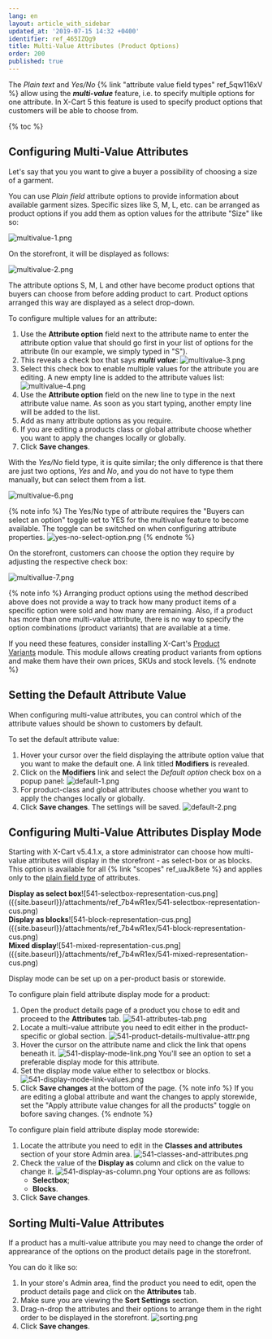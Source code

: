 ```yaml
---
lang: en
layout: article_with_sidebar
updated_at: '2019-07-15 14:32 +0400'
identifier: ref_465IZQg9
title: Multi-Value Attributes (Product Options)
order: 200
published: true
---
```

The _Plain text_ and _Yes/No_ {% link "attribute value field types" ref_5qw116xV %} allow using the **_multi-value_** feature, i.e. to specify multiple options for one attribute. In X-Cart 5 this feature is used to specify product options that customers will be able to choose from. 

{% toc %}

## Configuring Multi-Value Attributes

Let's say that you you want to give a buyer a possibility of choosing a size of a garment.

You can use _Plain field_ attribute options to provide information about available garment sizes. Specific sizes like S, M, L, etc. can be arranged as product options if you add them as option values for the attribute "Size" like so:

![multivalue-1.png]({{site.baseurl}}/attachments/ref_465IZQg9/multivalue-1.png)

On the storefront, it will be displayed as follows:

![multivalue-2.png]({{site.baseurl}}/attachments/ref_465IZQg9/multivalue-2.png)

The attribute options S, M, L and other have become product options that buyers can choose from before adding product to cart. Product options arranged this way are displayed as a select drop-down.

To configure multiple values for an attribute:

1.  Use the **Attribute option** field next to the attribute name to enter the attribute option value that should go first in your list of options for the attribute (In our example, we simply typed in "S").
2.  This reveals a check box that says **_multi value_**:
    ![multivalue-3.png]({{site.baseurl}}/attachments/ref_465IZQg9/multivalue-3.png)
3.  Select this check box to enable multiple values for the attribute you are editing. A new empty line is added to the attribute values list:
    ![multivalue-4.png]({{site.baseurl}}/attachments/ref_465IZQg9/multivalue-4.png)
4.  Use the **Attribute option** field on the new line to type in the next attribute value name. As soon as you start typing, another empty line will be added to the list.
5.  Add as many attribute options as you require.
6.  If you are editing a products class or global attribute choose whether you want to apply the changes locally or globally.
7.  Click **Save changes**.

With the _Yes/No_ field type, it is quite similar; the only difference is that there are just two options, _Yes_ and _No_, and you do not have to type them manually, but can select them from a list.

![multivalue-6.png]({{site.baseurl}}/attachments/ref_465IZQg9/multivalue-6.png)

{% note info %}
The Yes/No type of attribute requires the "Buyers can select an option" toggle set to YES for the multivalue feature to become available. The toggle can be switched on when configuring attribute properties.
![yes-no-select-option.png]({{site.baseurl}}/attachments/ref_465IZQg9/yes-no-select-option.png)
{% endnote %}

On the storefront, customers can choose the option they require by adjusting the respective check box:

![multivallue-7.png]({{site.baseurl}}/attachments/ref_465IZQg9/multivallue-7.png)

{% note info %}
Arranging product options using the method described above does not provide a way to track how many product items of a specific option were sold and how many are remaining. Also, if a product has more than one multi-value attribute, there is no way to specify the option combinations (product variants) that are available at a time. 

If you need these features, consider installing X-Cart's [Product Variants](http://www.x-cart.com/extensions/addons/product-variants.html) module. This module allows creating product variants from options and make them have their own prices, SKUs and stock levels.
{% endnote %}

## Setting the Default Attribute Value

When configuring multi-value attributes, you can control which of the attribute values should be shown to customers by default.

To set the default attribute value:

1.  Hover your cursor over the field displaying the attribute option value that you want to make the default one. A link titled **Modifiers** is revealed.    
2.  Click on the **Modifiers** link and select the _Default option_ check box on a popup panel:
    ![default-1.png]({{site.baseurl}}/attachments/ref_465IZQg9/default-1.png)
4.  For product-class and global attributes choose whether you want to apply the changes locally or globally. 
5.  Click **Save changes**.
    The settings will be saved.
    ![default-2.png]({{site.baseurl}}/attachments/ref_465IZQg9/default-2.png)
    
## Configuring Multi-Value Attributes Display Mode

Starting with X-Cart v5.4.1.x, a store administrator can choose how multi-value attributes will display in the storefront - as select-box or as blocks. This option is available for all {% link "scopes" ref_uaJk8ete %} and applies only to the [plain field type](https://kb.x-cart.com/product_classes_and_attributes/attributes/attribute_values/field_types.html#plain-field "Multi-Value Attributes (Product Options)") of attributes.

<div class="ui stackable three column grid">
  <div class="column" markdown="span"><b>Display as select box</b>![541-selectbox-representation-cus.png]({{site.baseurl}}/attachments/ref_7b4wR1ex/541-selectbox-representation-cus.png)</div>
  <div class="column" markdown="span"><b>Display as blocks</b>![541-block-representation-cus.png]({{site.baseurl}}/attachments/ref_7b4wR1ex/541-block-representation-cus.png)</div>
  <div class="column" markdown="span"><b>Mixed display</b>![541-mixed-representation-cus.png]({{site.baseurl}}/attachments/ref_7b4wR1ex/541-mixed-representation-cus.png)</div>
</div>

Display mode can be set up on a per-product basis or storewide. 

To configure plain field attribute display mode for a product:

1. Open the product details page of a product you chose to edit and proceed to the **Attributes** tab. 
   ![541-attributes-tab.png]({{site.baseurl}}/attachments/ref_465IZQg9/541-attributes-tab.png)
2. Locate a multi-value attribute you need to edit either in the product-specific or global section.
   ![541-product-details-multivalue-attr.png]({{site.baseurl}}/attachments/ref_465IZQg9/541-product-details-multivalue-attr.png)
3. Hover the cursor on the attribute name and click the link that opens beneath it.
   ![541-display-mode-link.png]({{site.baseurl}}/attachments/ref_465IZQg9/541-display-mode-link.png)
   You'll see an option to set a preferable display mode for this attribute.
4. Set the display mode value either to selectbox or blocks.
   ![541-display-mode-link-values.png]({{site.baseurl}}/attachments/ref_465IZQg9/541-display-mode-link-values.png)
5. Click **Save changes** at the bottom of the page.
   {% note info %}
   If you are editing a global attribute and want the changes to apply storewide, set the "Apply attribute value changes for all the products" toggle on bofore saving changes.
   {% endnote %}
    
To configure plain field attribute display mode storewide:

1. Locate the attribute you need to edit in the **Classes and attributes** section of your store Admin area.
   ![541-classes-and-attributes.png]({{site.baseurl}}/attachments/ref_465IZQg9/541-classes-and-attributes.png)
2. Check the value of the **Display as** column and click on the value to change it. 
   ![541-display-as-column.png]({{site.baseurl}}/attachments/ref_465IZQg9/541-display-as-column.png)
   Your options are as follows:
   * **Selectbox**;
   * **Blocks**.
3. Click **Save changes**.

## Sorting Multi-Value Attributes

If a product has a multi-value attribute you may need to change the order of apprearance of the options on the product details page in the storefront. 

You can do it like so:

1.  In your store's Admin area, find the product you need to edit, open the product details page and click on the **Attributes** tab. 
2.  Make sure you are viewing the **Sort Settings** section.
3.  Drag-n-drop the attributes and their options to arrange them in the right order to be displayed in the storefront.
    ![sorting.png]({{site.baseurl}}/attachments/ref_465IZQg9/sorting.png)
4.  Click **Save changes**.
